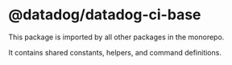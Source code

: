 # @datadog/datadog-ci-base

This package is imported by all other packages in the monorepo.

It contains shared constants, helpers, and command definitions.